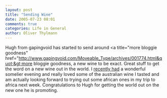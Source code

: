 ```yaml
---
layout: post
title: "Sending Wine"
date: 2005-07-23 08:01
comments: true
categories: Life in General
author: Oliver Thylmann
---
```



Hugh from gapingvoid has started to send around &lt;a title=&quot;more bloggie goodness&quot; href=&quot;http://www.gapingvoid.com/Moveable_Type/archives/001774.html&quot;&gt;more bloggie goodness, a new wine to be exact. Great stuff to get the word on a new wine out in the world. I [recently had](http://moblog.thylmann.net/2005/06/my_catch.html) a wonderful somelier evening and really loved some of the australian wine I tasted and am actually looking forward to trying out some african  ones in my trip to africa next week. Congratulations to Hugh for getting the world out on the new one he is promoting.

